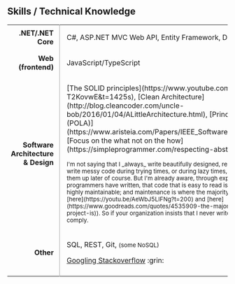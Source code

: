 <style>

  table.skills tbody tr td:nth-child(1) {
    font-weight: bold;
    text-align: right;
    padding-right: 0.8em
  }

  table.skills tbody tr td:nth-child(2) {
    border-left: 1px solid #A9A9A9;
    padding-left: 1em
  }

</style>

<div class="resume-section-content col-md-10">
    <h2 class="mb-5">Skills / Technical Knowledge</h2>
    <table class="table table-sm skills">
        <tbody>
            <tr>
                <td>.NET/.NET Core</td>
                <td>
                    <p>C#, ASP.NET MVC Web API, Entity Framework, Dapper, xUnit, Moq, etc.</p>
                </td>
            </tr>
            <tr>
                <td>Web (frontend)</td>
                <td>
                    <p>JavaScript/TypeScript</p>
                </td>
            </tr>
            <tr>
                <td>Software Architecture & Design</td>
                <td>
                    <p markdown="1">
                        [The SOLID principles](https://www.youtube.com/watch?v=oar-T2KovwE&t=1425s), 
                        <!-- 
                        [Some design patterns](https://simpleprogrammer.com/2016/06/15/dont-get-obsessed-design-patterns/), 
                        [Layered Architecture](https://blog.ploeh.dk/2012/02/09/IsLayeringWorththeMapping),  
                        -->
                        [Clean Architecture](http://blog.cleancoder.com/uncle-bob/2016/01/04/ALittleArchitecture.html),
                        [Principle of least astonishment (POLA)](https://www.aristeia.com/Papers/IEEE_Software_JulAug_2004_revised.htm),
                        <!-- [KISS](https://jrsinclair.com/articles/2017/indentation-is-the-enemy-less-complex-javascript/), -->
                        [Focus on the what not on the how](https://simpleprogrammer.com/respecting-abstraction/)
                    </p>
                    <p markdown="1">
                        <small>
                        I'm not saying that I _always_ write beautifully designed, readable, expressive code. I still write messy code during trying times, or during lazy times, with the intention of cleaning them up later of course. But I'm already aware, through experience and from what other programmers have written, that code that is easy to read is valuable code, because it is highly maintainable; and maintenance is where the majority of the cost of software lies (more [here](https://youtu.be/AeWbJ5LIFNg?t=200) and [here](https://www.goodreads.com/quotes/4535909-the-majority-of-the-cost-of-a-software-project-is)). So if your organization insists that I  never write messy code, I will do my best to comply.
                        </small>
                    </p>
                </td>
            </tr>            
            <tr>
                <td>Other</td>
                <td>
                    <p>SQL, REST, Git, <small>(some NoSQL)</small></p>
                    <p>
                        <a href="https://www.quora.com/Do-expert-programmers-use-Google-frequently-when-coding">Googling Stackoverflow</a> :grin:
                    </p>
                </td>
            </tr>
            <tr>
                <td></td>
                <td></td>
            </tr> 
        </tbody>
    </table>

<div class="d-none d-print-block">
    <br /><br /><br /><br />
    <br /><br /><br /><br />
    <br /><br /><br /><br />
    <br /><br /><br /><br />
    <br /><br /><br /><br />
    <br /><br /><br /><br />
</div>

</div>
